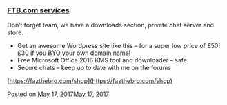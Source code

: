 
### [FTB.com services](https://fazthebro.com/2017/05/17/ftb-com-services/)

Don’t forget team, we have a downloads section, private chat server and store.

*   Get an awesome Wordpress site like this – for a super low price of £50! £30 if you BYO your own domain name!
*   Free Microsoft Office 2016 KMS tool and downloader – safe
*   Secure chats – keep up to date with me on the forums

[https://fazthebro.com/shop](https://fazthebro.com/shop)

Posted on [May 17, 2017May 17, 2017](https://fazthebro.com/2017/05/17/security-tip-of-the-day-home/)
